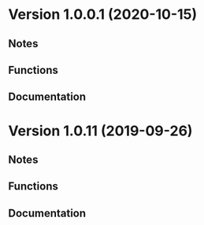 ﻿# Version 1.0.0.1 (2020-10-15)

## Notes

## Functions

## Documentation




# Version 1.0.11 (2019-09-26)

## Notes

## Functions

## Documentation




